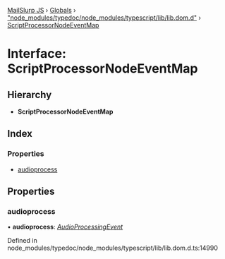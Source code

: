 [MailSlurp JS](../README.md) › [Globals](../globals.md) › ["node_modules/typedoc/node_modules/typescript/lib/lib.dom.d"](../modules/_node_modules_typedoc_node_modules_typescript_lib_lib_dom_d_.md) › [ScriptProcessorNodeEventMap](_node_modules_typedoc_node_modules_typescript_lib_lib_dom_d_.scriptprocessornodeeventmap.md)

# Interface: ScriptProcessorNodeEventMap

## Hierarchy

* **ScriptProcessorNodeEventMap**

## Index

### Properties

* [audioprocess](_node_modules_typedoc_node_modules_typescript_lib_lib_dom_d_.scriptprocessornodeeventmap.md#audioprocess)

## Properties

###  audioprocess

• **audioprocess**: *[AudioProcessingEvent](_node_modules_typedoc_node_modules_typescript_lib_lib_dom_d_.audioprocessingevent.md)*

Defined in node_modules/typedoc/node_modules/typescript/lib/lib.dom.d.ts:14990
